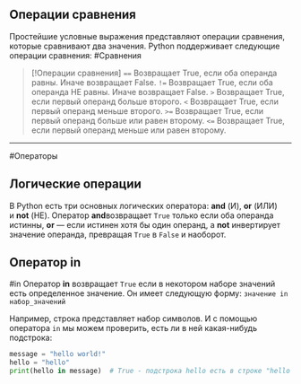## Операции сравнения

Простейшие условные выражения представляют операции сравнения, которые сравнивают два значения. Python поддерживает следующие операции сравнения: #Сравнения

> [!Операции сравнения]
> `==` Возвращает True, если оба операнда равны. Иначе возвращает False.
> `!=` Возвращает True, если оба операнда НЕ равны. Иначе возвращает False.
> `>` Возвращает True, если первый операнд больше второго.
> `<` Возвращает True, если первый операнд меньше второго.
> `>=` Возвращает True, если первый операнд больше или равен второму.
> `<=` Возвращает True, если первый операнд меньше или равен второму.

---

#Операторы
## Логические операции 
В Python есть три основных логических оператора: **and** (И), **or** (ИЛИ) и **not** (НЕ). Оператор **and**возвращает `True` только если оба операнда истинны, **or** — если истинен хотя бы один операнд, а **not** инвертирует значение операнда, превращая `True` в `False` и наоборот.
## Оператор in
#in
Оператор **in** возвращает `True` если в некотором наборе значений есть определенное значение. Он имеет следующую форму:
`значение in набор_значений`

Например, строка представляет набор символов. И с помощью оператора `in` мы можем проверить, есть ли в ней какая-нибудь подстрока:

```python
message = "hello world!"
hello = "hello"
print(hello in message)  # True - подстрока hello есть в строке "hello world!"
```
